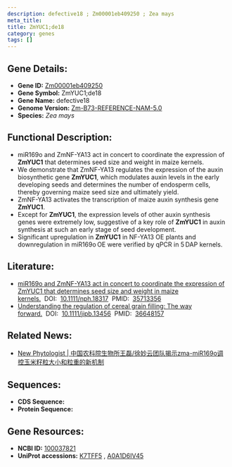 ```yaml
---
description: defective18 ; Zm00001eb409250 ; Zea mays
meta_title:
title: ZmYUC1;de18
category: genes
tags: []
---
```


## Gene Details:
- **Gene ID:**	[Zm00001eb409250](https://www.maizegdb.org/gene_center/gene/Zm00001eb409250)
- **Gene Symbol:** ZmYUC1;de18
- **Gene Name:** defective18
- **Genome Version:** [Zm-B73-REFERENCE-NAM-5.0](https://www.maizegdb.org/genome/assembly/Zm-B73-REFERENCE-NAM-5.0)
- **Species:** *Zea mays*

## Functional Description:
   - miR169o and ZmNF-YA13 act in concert to coordinate the expression of **ZmYUC1** that determines seed size and weight in maize kernels.
   - We demonstrate that ZmNF-YA13 regulates the expression of the auxin biosynthetic gene **ZmYUC1**, which modulates auxin levels in the early developing seeds and determines the number of endosperm cells, thereby governing maize seed size and ultimately yield.
   - ZmNF-YA13 activates the transcription of maize auxin synthesis gene **ZmYUC1**.
   - Except for **ZmYUC1**, the expression levels of other auxin synthesis genes were extremely low, suggestive of a key role of **ZmYUC1** in auxin synthesis at such an early stage of seed development.
   - Significant upregulation in **ZmYUC1** in NF-YA13 OE plants and downregulation in miR169o OE were verified by qPCR in 5 DAP kernels.

## Literature:
   - [miR169o and ZmNF-YA13 act in concert to coordinate the expression of ZmYUC1 that determines seed size and weight in maize kernels.]( https://nph.onlinelibrary.wiley.com/doi/10.1111/nph.18317)&nbsp;&nbsp;DOI:&nbsp;&nbsp;[10.1111/nph.18317](https://nph.onlinelibrary.wiley.com/doi/10.1111/nph.18317)&nbsp;&nbsp;PMID:&nbsp;&nbsp;[35713356](https://pubmed.ncbi.nlm.nih.gov/35713356/)
   - [Understanding the regulation of cereal grain filling: The way forward.]( https://onlinelibrary.wiley.com/doi/10.1111/jipb.13456)&nbsp;&nbsp;DOI:&nbsp;&nbsp;[10.1111/jipb.13456](https://onlinelibrary.wiley.com/doi/10.1111/jipb.13456)&nbsp;&nbsp;PMID:&nbsp;&nbsp;[36648157](https://pubmed.ncbi.nlm.nih.gov/36648157/)

## Related News:
   - [New Phytologist | 中国农科院生物所王磊/徐妙云团队揭示zma-miR169o调控玉米籽粒大小和粒重的新机制](https://mp.weixin.qq.com/s?__biz=Mzg3MDEwNDEyMg==&mid=2247531678&idx=4&sn=faeedbea786a107d7a3655087b081dd5&chksm=ce90d1cbf9e758dd7589480982a062d7198355266ddf8c112bc81d7586d7860f990fed345e91&scene=27#wechat_redirect)

## Sequences:
- **CDS Sequence:**
- **Protein Sequence:**

## Gene Resources:
- **NCBI ID:** [100037821](https://www.ncbi.nlm.nih.gov/gene/?term=100037821)
- **UniProt accessions:** [K7TFF5](https://www.uniprot.org/uniprotkb/K7TFF5/entry)&nbsp;,&nbsp;[A0A1D6IV45](https://www.uniprot.org/uniprotkb/A0A1D6IV45/entry)
